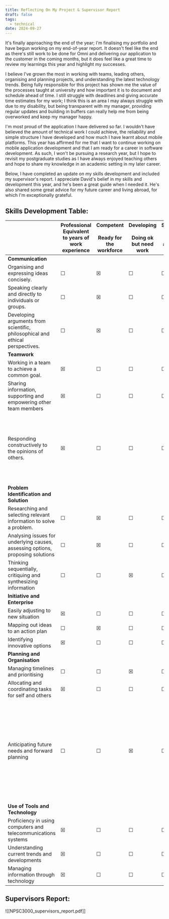 ```yaml
---
title: Reflecting On My Project & Supervisor Report
draft: false
tags:
  - technical
date: 2024-09-27
---
```

It's finally approaching the end of the year; I'm finalising my portfolio and have begun working on my end-of-year report. It doesn't feel like the end as there's still work to be done for Omni and delivering our application to the customer in the coming months, but it does feel like a great time to review my learnings this year and highlight my successes. 

I believe I've grown the most in working with teams, leading others, organising and planning projects, and understanding the latest technology trends. Being fully responsible for this project has shown me the value of the processes taught at university and how important it is to document and schedule ahead of time. I still struggle with deadlines and giving accurate time estimates for my work; I think this is an area I may always struggle with due to my disability, but being transparent with my manager, providing regular updates and building in buffers can really help me from being overworked and keep my manager happy.

I'm most proud of the application I have delivered so far. I wouldn't have believed the amount of technical work I could achieve, the reliability and simple structure I have developed and how much I have learnt about mobile platforms. This year has affirmed for me that I want to continue working on mobile application development and that I am ready for a career in software development. As such, I won't be pursuing a research year, but I hope to revisit my postgraduate studies as I have always enjoyed teaching others and hope to share my knowledge in an academic setting in my later career.

Below, I have completed an update on my skills development and included my supervisor's report. I appreciate David's belief in my skills and development this year, and he's been a great guide when I needed it. He's also shared some great advice for my future career and living abroad, for which I'm exceptionally grateful. 

## Skills Development Table:

|                                                                                | **Professional** Equivalent to years of work experience | **Competent**<br><br>Ready for the workforce | **Developing**<br><br>Doing ok but need work | **Starting**<br><br>Needs a lot of work | **Comments**                                                                                                                                                          |
| ------------------------------------------------------------------------------ | ------------------------------------------------------- | -------------------------------------------- | -------------------------------------------- | --------------------------------------- | --------------------------------------------------------------------------------------------------------------------------------------------------------------------- |
| **Communication**                                                              |                                                         |                                              |                                              |                                         |                                                                                                                                                                       |
| Organising and expressing ideas concisely.                                     | ☐                                                       | ☒                                            | ☐                                            | ☐                                       |                                                                                                                                                                       |
| Speaking clearly and directly to individuals or groups.                        | ☐                                                       | ☒                                            | ☐                                            | ☐                                       |                                                                                                                                                                       |
| Developing arguments from scientific, philosophical and ethical perspectives.  | ☐                                                       | ☒                                            | ☐                                            | ☐                                       |                                                                                                                                                                       |
| **Teamwork**                                                                   |                                                         |                                              |                                              |                                         |                                                                                                                                                                       |
| Working in a team to achieve a common goal.                                    | ☒                                                       | ☐                                            | ☐                                            | ☐                                       |                                                                                                                                                                       |
| Sharing information, supporting and empowering other team members              | ☒                                                       | ☐                                            | ☐                                            | ☐                                       |                                                                                                                                                                       |
| Responding constructively to the opinions of others.                           | ☒                                                       | ☐                                            | ☐                                            | ☐                                       | I've really learnt to take criticisms head on this year and change my behaviours based on feedback.                                                                   |
| **Problem Identification and Solution**                                        |                                                         |                                              |                                              |                                         |                                                                                                                                                                       |
| Researching and selecting relevant information to solve a problem.             | ☐                                                       | ☒                                            | ☐                                            | ☐                                       |                                                                                                                                                                       |
| Analysing issues for underlying causes, assessing options, proposing solutions | ☐                                                       | ☒                                            | ☐                                            | ☐                                       |                                                                                                                                                                       |
| Thinking sequentially, critiquing and synthesizing information                 | ☐                                                       | ☐                                            | ☒                                            | ☐                                       |                                                                                                                                                                       |
| **Initiative and Enterprise**                                                  |                                                         |                                              |                                              |                                         |                                                                                                                                                                       |
| Easily adjusting to new situation                                              | ☒                                                       | ☐                                            | ☐                                            | ☐                                       |                                                                                                                                                                       |
| Mapping out ideas to an action plan                                            | ☐                                                       | ☒                                            | ☐                                            | ☐                                       |                                                                                                                                                                       |
| Identifying innovative options                                                 | ☒                                                       | ☐                                            | ☐                                            | ☐                                       |                                                                                                                                                                       |
| **Planning and Organisation**                                                  |                                                         |                                              |                                              |                                         |                                                                                                                                                                       |
| Managing timelines and prioritising                                            | ☐                                                       | ☐                                            | ☒                                            | ☐                                       |                                                                                                                                                                       |
| Allocating and coordinating tasks for self and others                          | ☒                                                       | ☐                                            | ☐                                            | ☐                                       |                                                                                                                                                                       |
| Anticipating future needs and forward planning                                 | ☐                                                       | ☐                                            | ☒                                            | ☐                                       | This year has really taught me the value of this skill and although I believe I've learnt the importance of doing this, I want to practice before improving my score. |
| **Use of Tools and Technology**                                                |                                                         |                                              |                                              |                                         |                                                                                                                                                                       |
| Proficiency in using computers and telecommunications systems                  | ☒                                                       | ☐                                            | ☐                                            | ☐                                       |                                                                                                                                                                       |
| Understanding current trends and developments                                  | ☒                                                       | ☐                                            | ☐                                            | ☐                                       |                                                                                                                                                                       |
| Managing information through technology                                        | ☒                                                       | ☐                                            | ☐                                            | ☐                                       |                                                                                                                                                                       |

## Supervisors Report:
 
 ![[NPSC3000_supervisors_report.pdf]]